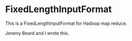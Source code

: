FixedLengthInputFormat
======================

This is a FixedLengthInputFormat for Hadoop map reduce. 

Jeremy Beard and I wrote this.
